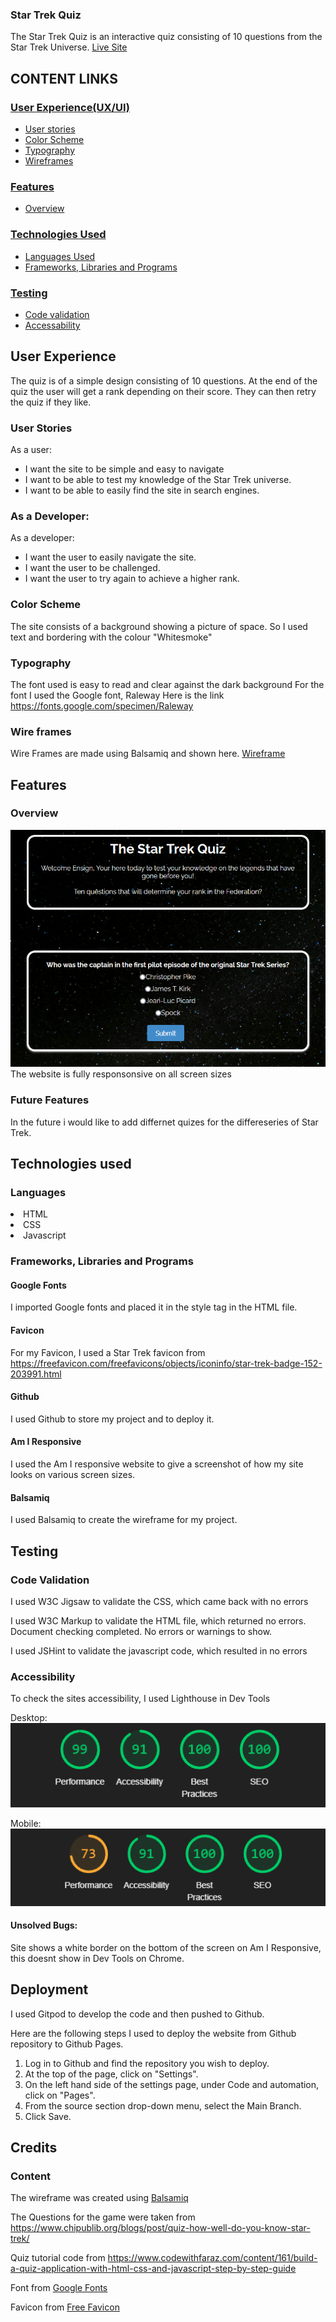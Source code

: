 ### Star Trek Quiz

The Star Trek Quiz is an interactive quiz consisting of 10 questions from the Star Trek Universe.
[Live Site](https://d-claffey-code-institute.github.io/Star-Trek-Quiz/)

## CONTENT LINKS

### [User Experience(UX/UI)](#user-experience)

- [User stories](#user-stories)
- [Color Scheme](#color-scheme)
- [Typography](#typography)
- [Wireframes](#wire-frames)

### [Features](#features)

- [Overview](#overview)

### [Technologies Used](#technologies-used-1)

- [Languages Used](#languages)
- [Frameworks, Libraries and Programs](#frameworks-libraries-and-programs)

### [Testing](#testing-1)

- [Code validation](#code-validation)
- [Accessability](#accessability)


## User Experience

The quiz is of a simple design consisting of 10 questions. At the end of the quiz the user will get a rank depending on their score. They can then retry the quiz if they like. 

### User Stories
As a user:
* I want the site to be simple and easy to navigate
* I want to be able to test my knowledge of the Star Trek universe.
* I want to be able to easily find the site in search engines.

### As a Developer:
As a developer:
* I want the user to easily navigate the site.
* I want the user to be challenged.
* I want the user to try again to achieve a higher rank.

### Color Scheme
The site consists of a background showing a picture of space. So I used text and bordering with the colour "Whitesmoke"

### Typography
The font used is easy to read and clear against the dark background
For the font I used the Google font, Raleway
Here is the link https://fonts.google.com/specimen/Raleway

### Wire frames

Wire Frames are made using Balsamiq and shown here.
[Wireframe](assets/readme/wireframe.png)

## Features

### Overview
![page overview](assets/readme/page-overview.png)
The website is fully responsonsive on all screen sizes


### Future Features
In the future i would like to add differnet quizes for the differeseries of Star Trek.

## Technologies used

### Languages

<li>HTML</li>
<li>CSS</li>
<li>Javascript</li>

### Frameworks, Libraries and Programs

#### Google Fonts
I imported Google fonts and placed it in the style tag in the HTML file.
#### Favicon
For my Favicon, I used a Star Trek favicon from https://freefavicon.com/freefavicons/objects/iconinfo/star-trek-badge-152-203991.html

#### Github
I used Github to store my project and to deploy it.
#### Am I Responsive
I used the Am I responsive website to give a screenshot of how my site looks on various screen sizes. 
#### Balsamiq
I used Balsamiq to create the wireframe for my project.

## Testing


### Code Validation

I used W3C Jigsaw to validate the CSS, which came back with no errors

I used W3C Markup to validate the HTML file, which returned no errors.
Document checking completed. No errors or warnings to show.

I used JSHint to validate the javascript code, which resulted in no errors

### Accessibility

To check the sites accessibility, I used Lighthouse in Dev Tools

Desktop:
![Lighthouse Desktop Page](assets/readme/lighthouse-desktop.png)

Mobile:
![Lighthouse Mobile Page](assets/readme/lighthouse-mobile.png)


#### Unsolved Bugs:
Site shows a white border on the bottom of the screen on Am I Responsive, this doesnt show in Dev Tools on Chrome.


## Deployment
I used Gitpod to develop the code and then pushed to Github.

Here are the following steps I used to deploy the website from Github repository to Github Pages.

1. Log in to Github and find the repository you wish to deploy.
2. At the top of the page, click on "Settings".
3. On the left hand side of the settings page, under Code and automation, click on "Pages".
4. From the source section drop-down menu, select the Main Branch.
5. Click Save.



## Credits
### Content
The wireframe was created using [Balsamiq](https://balsamiq.com/)

The Questions for the game were taken from https://www.chipublib.org/blogs/post/quiz-how-well-do-you-know-star-trek/

Quiz tutorial code from https://www.codewithfaraz.com/content/161/build-a-quiz-application-with-html-css-and-javascript-step-by-step-guide

Font from [Google Fonts](https://fonts.google.com/)

Favicon from [Free Favicon](https://freefavicon.com/freefavicons/objects/iconinfo/star-trek-badge-152-203991.html)

